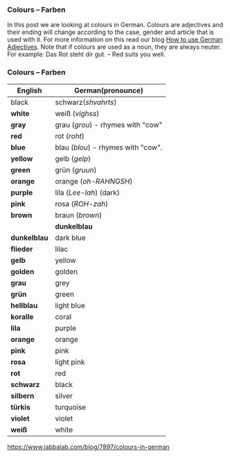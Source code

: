 ### Colours – Farben

In this post we are looking at colours in German. Colours are adjectives and their ending will change according to the case, gender and article that is used with it. For more information on this read our blog [How to use German Adjectives](http://www.jabbalab.com/blog/810/how-to-use-german-adjectives).
Note that if colours are used as a noun, they are always neuter.
For example: Das Rot steht dir gut. – Red suits you well.

### Colours – Farben

| **English** | German(pronounce)                  |
| ----------- | ---------------------------------- |
| black       | schwarz(*shvahrts*)                |
| **white**   | weiß (*vighss*)                    |
| **gray**    | grau (*grou*) - rhymes with "cow"  |
| **red**     | rot (*roht*)                       |
| **blue**    | blau (*blou*) - rhymes with "cow". |
| **yellow**  | gelb (*gelp*)                      |
| **green**   | grün (*gruun*)                     |
| **orange**  | orange (*oh-RAHNGSH*)              |
| **purple**  | lila (*Lee-lah*) (dark)            |
| **pink**    | rosa (*ROH-zah*)                   |
| **brown**   | braun (*brown*)                    |
|             | **dunkelblau**                     |
| **dunkelblau** | dark blue  |
| **flieder**    | lilac      |
| **gelb**       | yellow     |
| **golden**     | golden     |
| **grau**       | grey       |
| **grün**       | green      |
| **hellblau**   | light blue |
| **koralle**    | coral      |
| **lila**       | purple     |
| **orange**     | orange     |
| **pink**       | pink       |
| **rosa**       | light pink |
| **rot**        | red        |
| **schwarz**    | black      |
| **silbern**    | silver     |
| **türkis**     | turquoise  |
| **violet**     | violet     |
| **weiß**       | white      |



https://www.jabbalab.com/blog/7897/colours-in-german